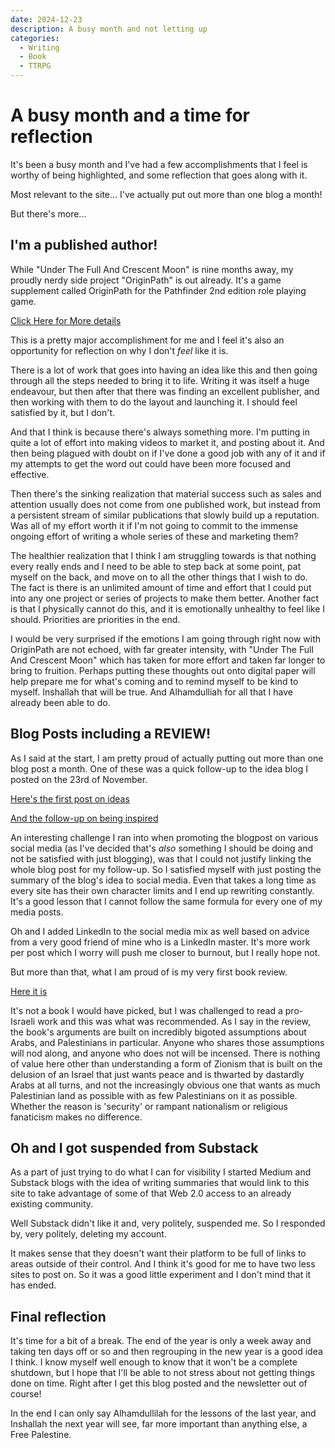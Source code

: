 ```yaml
---
date: 2024-12-23
description: A busy month and not letting up
categories:
  - Writing
  - Book
  - TTRPG
---
```


# A busy month and a time for reflection

It's been a busy month and I've had a few accomplishments that I feel is worthy of being highlighted, and some reflection that goes along with it.

Most relevant to the site... I've actually put out more than one blog a month!

But there's more...

<!-- more -->

## I'm a published author!

While "Under The Full And Crescent Moon" is nine months away, my proudly nerdy side project "OriginPath" is out already. It's a game supplement called OriginPath for the Pathfinder 2nd edition role playing game.

[Click Here for More details](../../hobbies/ttrpg.md#originpath)

This is a pretty major accomplishment for me and I feel it's also an opportunity for reflection on why I don't *feel* like it is.

There is a lot of work that goes into having an idea like this and then going through all the steps needed to bring it to life. Writing it was itself a huge endeavour, but then after that there was finding an excellent publisher, and then working with them to do the layout and launching it. I should feel satisfied by it, but I don't.

And that I think is because there's always something more. I'm putting in quite a lot of effort into making videos to market it, and posting about it. And then being plagued with doubt on if I've done a good job with any of it and if my attempts to get the word out could have been more focused and effective.

Then there's the sinking realization that material success such as sales and attention usually does not come from one published work, but instead from a persistent stream of similar publications that slowly build up a reputation. Was all of my effort worth it if I'm not going to commit to the immense ongoing effort of writing a whole series of these and marketing them?

The healthier realization that I think I am struggling towards is that nothing every really ends and I need to be able to step back at some point, pat myself on the back, and move on to all the other things that I wish to do. The fact is there is an unlimited amount of time and effort that I could put into any one project or series of projects to make them better. Another fact is that I physically cannot do this, and it is emotionally unhealthy to feel like I should. Priorities are priorities in the end.

I would be very surprised if the emotions I am going through right now with OriginPath are not echoed, with far greater intensity, with "Under The Full And Crescent Moon" which has taken for more effort and taken far longer to bring to fruition. Perhaps putting these thoughts out onto digital paper will help prepare me for what's coming and to remind myself to be kind to myself. Inshallah that will be true. And Alhamdulliah for all that I have already been able to do.

## Blog Posts including a REVIEW!

As I said at the start, I am pretty proud of actually putting out more than one blog post a month. One of these was a quick follow-up to the idea blog I posted on the 23rd of November.

[Here's the first post on ideas](./10monthsideas.md)

[And the follow-up on being inspired](./firststepspartii.md)

An interesting challenge I ran into when promoting the blogpost on various social media (as I've decided that's *also* something I should be doing and not be satisfied with just blogging), was that I could not justify linking the whole blog post for my follow-up. So I satisfied myself with just posting the summary of the blog's idea to social media. Even that takes a long time as every site has their own character limits and I end up rewriting constantly. It's a good lesson that I cannot follow the same formula for every one of my media posts.

Oh and I added LinkedIn to the social media mix as well based on advice from a very good friend of mine who is a LinkedIn master. It's more work per post which I worry will push me closer to burnout, but I really hope not.

But more than that, what I am proud of is my very first book review.

[Here it is](./review_WarOfReturn.md)

It's not a book I would have picked, but I was challenged to read a pro-Israeli work and this was what was recommended. As I say in the review, the book's arguments are built on incredibly bigoted assumptions about Arabs, and Palestinians in particular. Anyone who shares those assumptions will nod along, and anyone who does not will be incensed. There is nothing of value here other than understanding a form of Zionism that is built on the delusion of an Israel that just wants peace and is thwarted by dastardly Arabs at all turns, and not the increasingly obvious one that wants as much Palestinian land as possible with as few Palestinians on it as possible. Whether the reason is 'security' or rampant nationalism or religious fanaticism makes no difference.

## Oh and I got suspended from Substack

As a part of just trying to do what I can for visibility I started Medium and Substack blogs with the idea of writing summaries that would link to this site to take advantage of some of that Web 2.0 access to an already existing community.

Well Substack didn't like it and, very politely, suspended me. So I responded by, very politely, deleting my account.

It makes sense that they doesn't want their platform to be full of links to areas outside of their control. And I think it's good for me to have two less sites to post on. So it was a good little experiment and I don't mind that it has ended.

## Final reflection

It's time for a bit of a break. The end of the year is only a week away and taking ten days off or so and then regrouping in the new year is a good idea I think. I know myself well enough to know that it won't be a complete shutdown, but I hope that I'll be able to not stress about not getting things done on time. Right after I get this blog posted and the newsletter out of course!

In the end I can only say Alhamdullilah for the lessons of the last year, and Inshallah the next year will see, far more important than anything else, a Free Palestine.
